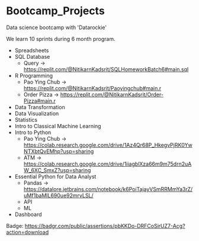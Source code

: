 # Bootcamp_Projects

Data science bootcamp with 'Datarockie'

We learn 10 sprints during 6 month program.

- Spreadsheets
- SQL Database
  - Query -> https://replit.com/@NitikarnKadsrit/SQLHomeworkBatch6#main.sql
- R Programming
  - Pao Ying Chub -> https://replit.com/@NitikarnKadsrit/Paoyingchub#main.r
  - Order Pizza -> https://replit.com/@NitikarnKadsrit/Order-Pizza#main.r
- Data Transformation
- Data Visualization
- Statistics
- Intro to Classical Machine Learning
- Intro to Python
  - Pao Ying Chub -> https://colab.research.google.com/drive/1Az4Qr68P_HkegvPjRK0YwNTXbtQvEMhp?usp=sharing
  - ATM -> https://colab.research.google.com/drive/1iiagblXza66m9m75drn2uAW_6XC_SmxZ?usp=sharing
- Essential Python for Data Analyst 
   - Pandas -> https://datalore.jetbrains.com/notebook/k6PoiTajayVSmRRMmYa3rZ/uMf1baMlL690ue92mrvLSL/
   - API
   - ML
- Dashboard

Badge: https://badgr.com/public/assertions/pbKKDo-DRFCoSirUZ7-Acg?action=download
